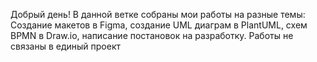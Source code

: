 Добрый день!
В данной ветке собраны мои работы на разные темы: Создание макетов в Figma, создание UML диаграм в PlantUML, схем BPMN в Draw.io, написание постановок на разработку. 
Работы не связаны в единый проект
